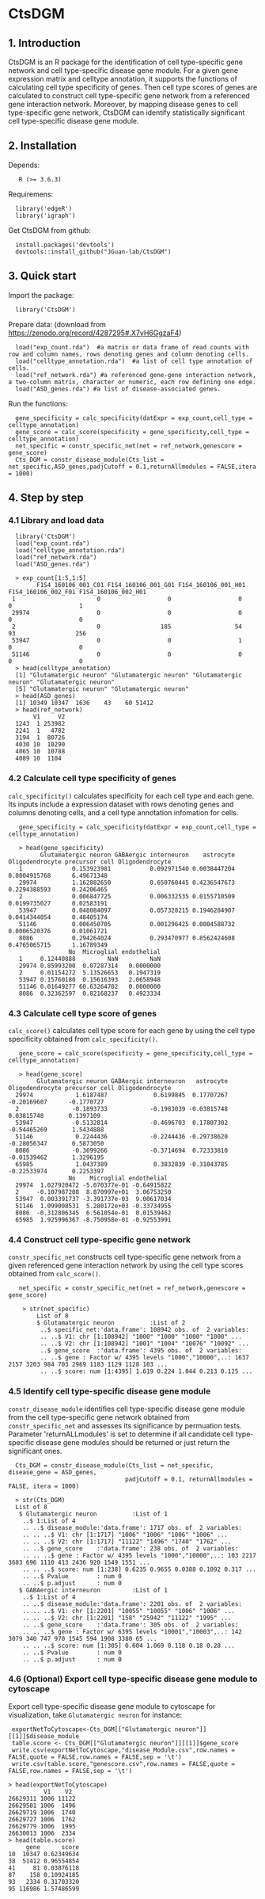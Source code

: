 # CtsDGM  </br>  
## 1. Introduction  
  CtsDGM is an R package for the identification of cell type-specific gene network and cell type-specific disease gene module. 
  For a given gene expression matrix and celltype annotation, it supports the functions of calculating cell type specificity of genes. Then cell type scores of genes are calculated to construct cell type-specific gene network from a referenced gene interaction network. Moreover, by mapping disease genes to cell type-specific gene network, CtsDGM can identify statistically significant cell type-specific disease gene module.
## 2. Installation
Depends: 

       R (>= 3.6.3)    
Requiremens: 

      library('edgeR')     
      library('igraph')     
Get CtsDGM from github:  

      install.packages('devtools')    
      devtools::install_github("JGuan-lab/CtsDGM")    
## 3. Quick start
Import the package:

      library('CtsDGM')  
Prepare data:
  (download from https://zenodo.org/record/4287295#.X7yH6GgzaF4)

      load("exp_count.rda")  #a matrix or data frame of read counts with row and column names, rows denoting genes and column denoting cells.
      load("celltype_annotation.rda")  #a list of cell type annotation of cells. 
      load("ref_network.rda") #a referenced gene-gene interaction network, a two-column matrix, character or numeric, each row defining one edge.
      load("ASD_genes.rda") #a list of disease-associated genes.
        
       
Run the functions:

      gene_specificity = calc_specificity(datExpr = exp_count,cell_type = celltype_annotation)  
      gene_score = calc_score(specificity = gene_specificity,cell_type = celltype_annotation)  
      net_specific = constr_specific_net(net = ref_network,genescore = gene_score) 
      Cts_DGM = constr_disease_module(Cts_list = net_specific,ASD_genes,padjCutoff = 0.1,returnAllmodules = FALSE,itera = 1000)
## 4. Step by step
### 4.1 Library and load data
      library('CtsDGM')  
      load("exp_count.rda")  
      load("celltype_annotation.rda") 
      load("ref_network.rda") 
      load("ASD_genes.rda")

      > exp_count[1:5,1:5]  
            F1S4_160106_001_C01 F1S4_160106_001_G01 F1S4_160106_001_H01 F1S4_160106_002_F01 F1S4_160106_002_H01  
     1                       0                   0                   0                   0                   1  
     29974                   0                   0                   0                   0                   0  
     2                       0                 185                  54                  93                 256  
     53947                   0                   0                   1                   0                   0  
     51146                   0                   0                   0                   0                   0  
      > head(celltype_annotation)  
      [1] "Glutamatergic neuron" "Glutamatergic neuron" "Glutamatergic neuron" "Glutamatergic neuron"  
      [5] "Glutamatergic neuron" "Glutamatergic neuron"  
      > head(ASD_genes)  
      [1] 10349 10347  1636    43    60 51412  
      > head(ref_network)  
           V1     V2
      1243  1 253982  
      2241  1   4782  
      3194  1  80726  
      4030 10  10290  
      4065 10  10788  
      4089 10  1104  
### 4.2 Calculate cell type specificity of genes
`calc_specificity()` calculates specificity for each cell type and each gene. Its inputs include a expression dataset with rows denoting genes and columns denoting cells, and a cell type annotation infomation for cells.

       gene_specificity = calc_specificity(datExpr = exp_count,cell_type = celltype_annotation) 
       
       > head(gene_specificity)  
             Glutamatergic neuron GABAergic interneuron    astrocyte Oligodendrocyte precursor cell Oligodendrocyte  
       1              0.153923981           0.092971540 0.0038447204                   0.0004915768      6.49671348  
       29974          1.162882650           0.650760445 0.4236547673                   0.2294388593      0.24206465  
       2              0.006847725           0.006332535 0.0155710509                   0.0199735027      0.02583191  
       53947          0.048084097           0.057328215 0.1946284907                   0.0414344054      0.48405174  
       51146          0.006450705           0.001296425 0.0004588732                   0.0006520376      0.01061721  
       8086           0.294264024           0.293470977 0.8562424608                   0.4765065715      1.16789349  
                     No  Microglial endothelial  
       1     0.12440888         NaN         NaN  
       29974 0.85993200  0.07287314   0.0000000  
       2     0.01154272  5.13526653   0.1947319  
       53947 0.15760180  0.15616393   2.0658948  
       51146 0.01649277 60.63264702   0.0000000  
       8086  0.32362597  0.82168237   0.4923334  
### 4.3 Calculate cell type score of genes 
`calc_score()` calculates cell type score for each gene by using the cell type specificity obtained from `calc_specificity()`.

       gene_score = calc_score(specificity = gene_specificity,cell_type = celltype_annotation)
       
       > head(gene_score)  
            Glutamatergic neuron GABAergic interneuron   astrocyte Oligodendrocyte precursor cell Oligodendrocyte  
      29974            1.6187487             0.6199845  0.17707267                    -0.20169607      -0.1770727  
      2               -0.1893733            -0.1983039 -0.03815748                     0.03815748       0.1397109  
      53947           -0.5132814            -0.4696703  0.17807302                    -0.54465269       1.5434888  
      51146            0.2244436            -0.2244436 -0.29738620                    -0.28056347       0.5873050  
      8086            -0.3699266            -0.3714694  0.72333810                    -0.01539462       1.3296195  
      65985            1.0437389             0.3832839 -0.31043785                    -0.22533974       0.2253397  
                     No    Microglial endothelial  
      29974  1.027920472 -5.070377e-01 -0.64915822  
      2     -0.107987208  8.870997e+01  3.06753250  
      53947  0.003391737 -3.391737e-03  9.00617034  
      51146  1.099008531  5.280172e+03 -0.33734955  
      8086  -0.312806345  6.561054e-01  0.01539462  
      65985  1.925996367 -8.750958e-01 -0.92553991  
### 4.4 Construct cell type-specific gene network  
`constr_specific_net` constructs cell type-specific gene network from a given referenced gene interaction network by using the cell type scores obtained from `calc_score()`.

       net_specific = constr_specific_net(net = ref_network,genescore = gene_score)
       
        > str(net_specific)  
            List of 8  
            $ Glutamatergic neuron          :List of 2  
             ..$ specific_net:'data.frame':	108942 obs. of  2 variables:  
             .. ..$ V1: chr [1:108942] "1000" "1000" "1000" "1000" ...  
             .. ..$ V2: chr [1:108942] "1001" "1004" "10076" "10092" ...  
             ..$ gene_score  :'data.frame':	4395 obs. of  2 variables:  
             .. ..$ gene : Factor w/ 4395 levels "1000","10000",..: 1637 2157 3203 984 703 2969 1183 1129 1128 103 ...  
             .. ..$ score: num [1:4395] 1.619 0.224 1.044 0.213 0.125 ...  
### 4.5 Identify cell type-specific disease gene module 
`constr_disease_module` identifies cell type-specific disease gene module from the cell type-specific gene network obtained from `constr_specific_net` and assesses its significance by permuation tests. Parameter 'returnALLmodules' is set to determine if all candidate cell type-specific disease gene modules should be returned or just return the significant ones.

      Cts_DGM = constr_disease_module(Cts_list = net_specific, disease_gene = ASD_genes,
                                     padjCutoff = 0.1, returnAllmodules = FALSE, itera = 1000)
       
      > str(Cts_DGM)
      List of 8
       $ Glutamatergic neuron          :List of 1
        ..$ 1:List of 4
        .. ..$ disease_module:'data.frame':	1717 obs. of  2 variables:
        .. .. ..$ V1: chr [1:1717] "1006" "1006" "1006" "1006" ...
        .. .. ..$ V2: chr [1:1717] "11122" "1496" "1740" "1762" ...
        .. ..$ gene_score    :'data.frame':	238 obs. of  2 variables:
        .. .. ..$ gene : Factor w/ 4395 levels "1000","10000",..: 103 2217 3683 696 1110 413 2436 920 1549 1551 ...
        .. .. ..$ score: num [1:238] 0.6235 0.9655 0.0388 0.1092 0.317 ...
        .. ..$ Pvalue        : num 0
        .. ..$ p.adjust      : num 0
       $ GABAergic interneuron         :List of 1
        ..$ 1:List of 4
        .. ..$ disease_module:'data.frame':	2201 obs. of  2 variables:
        .. .. ..$ V1: chr [1:2201] "10055" "10055" "1006" "1006" ...
        .. .. ..$ V2: chr [1:2201] "158" "25942" "11122" "1995" ...
        .. ..$ gene_score    :'data.frame':	305 obs. of  2 variables:
        .. .. ..$ gene : Factor w/ 6395 levels "10001","10003",..: 142 3079 340 747 970 1545 594 1908 3380 65 ...
        .. .. ..$ score: num [1:305] 0.604 1.069 0.118 0.18 0.28 ...
        .. ..$ Pvalue        : num 0
        .. ..$ p.adjust      : num 0
### 4.6 (Optional) Export cell type-specific disease gene module to cytoscape
Export cell type-specific disease gene module to cytoscape for visualization, take `Glutamatergic neuron` for instance:

     exportNetToCytoscape<-Cts_DGM[["Glutamatergic neuron"]][[1]]$disease_module  
     table.score <- Cts_DGM[["Glutamatergic neuron"]][[1]]$gene_score  
     write.csv(exportNetToCytoscape,"disease_Module.csv",row.names = FALSE,quote = FALSE,row.names = FALSE,sep = '\t')  
     write.csv(table.score,"genescore.csv",row.names = FALSE,quote = FALSE,row.names = FALSE,sep = '\t')  
     
    > head(exportNetToCytoscape)  
              V1    V2  
    26629311 1006 11122  
    26629581 1006  1496  
    26629719 1006  1740  
    26629727 1006  1762  
    26629779 1006  1995  
    26630013 1006  2334  
    > head(table.score)  
         gene      score  
    10  10347 0.62349634  
    38  51412 0.96554854  
    41     81 0.03876118  
    87    158 0.10924185  
    93   2334 0.31703320  
    95 116986 1.57486599  
